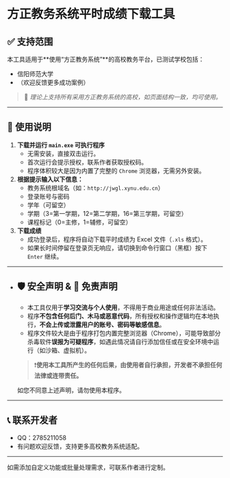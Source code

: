 # 方正教务系统平时成绩下载工具

## ✅ 支持范围

本工具适用于**使用“方正教务系统”**的高校教务平台，已测试学校包括：

- 信阳师范大学
- （欢迎反馈更多成功案例）

> 🧠 *理论上支持所有采用方正教务系统的高校，如页面结构一致，均可使用。*

------

## 🚀 使用说明

1. **下载并运行 `main.exe` 可执行程序**
   - 无需安装，直接双击运行。
   - 首次运行会提示授权，联系作者获取授权码。
   - 程序体积较大是因为内置了完整的 `Chrome` 浏览器，无需另外安装。
2. **根据提示输入以下信息：**
   - 教务系统根域名（如：`http://jwgl.xynu.edu.cn`）
   - 登录账号与密码
   - 学年（可留空）
   - 学期（3=第一学期，12=第二学期，16=第三学期，可留空）
   - 课程标记（0=主修，1=辅修，可留空）
3. **下载成绩**
   - 成功登录后，程序将自动下载平时成绩为 Excel 文件（`.xls` 格式）。
   - 如果长时间停留在登录页无响应，请切换到命令行窗口（黑框）按下 `Enter` 继续。

------

- ## 🛡 安全声明 & 📌 免责声明

  - 本工具仅用于**学习交流与个人使用**，不得用于商业用途或任何非法活动。
  - 程序**不包含任何后门、木马或恶意代码**，所有授权和操作逻辑均在本地执行，**不会上传或泄露用户的账号、密码等敏感信息**。
  - 程序文件较大是由于程序打包内置完整浏览器（Chrome），可能导致部分杀毒软件**误报为可疑程序**，如遇此情况请自行添加信任或在安全环境中运行（如沙箱、虚拟机）。

  > ❗**使用本工具所产生的任何后果，由使用者自行承担，开发者不承担任何法律或连带责任。**

  如您不同意上述声明，请勿使用本程序。

------

## 📞 联系开发者

- QQ：2785211058
- 有问题欢迎反馈，支持更多高校教务系统适配。

------

如需添加自定义功能或批量处理需求，可联系作者进行定制。